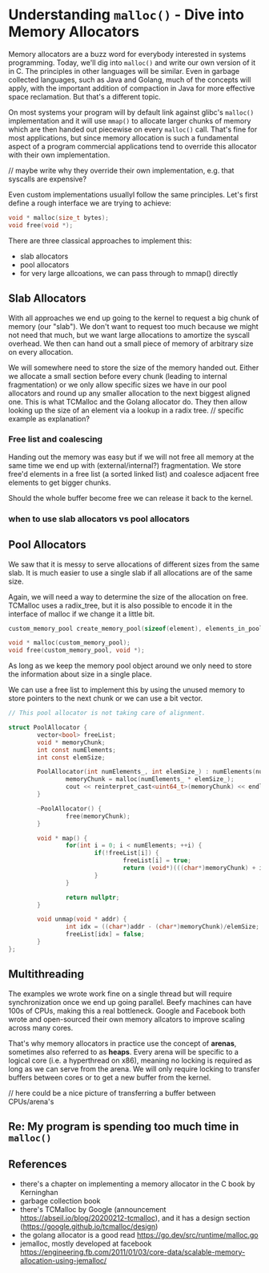 # Understanding `malloc()` - Dive into Memory Allocators

Memory allocators are a buzz word for everybody interested in systems programming. Today, we'll dig into `malloc()` and write our own version of it in C. The principles in other languages will be similar. Even in garbage collected languages, such as Java and Golang, much of the concepts will apply, with the important addition of compaction in Java for more effective space reclamation. But that's a different topic.

On most systems your program will by default link against glibc's `malloc()` implementation and it will use `mmap()` to allocate larger chunks of memory which are then handed out piecewise on every `malloc()` call. That's fine for most applications, but since memory allocation is such a fundamental aspect of a program commercial applications tend to override this allocator with their own implementation.

// maybe write why they override their own implementation, e.g. that syscalls are expensive?

Even custom implementations usuallyl follow the same principles. Let's first define a rough interface we are trying to achieve:

```c
void * malloc(size_t bytes);
void free(void *);
```

There are three classical approaches to implement this:
- slab allocators
- pool allocators
- for very large allcoations, we can pass through to mmap() directly

## Slab Allocators

With all approaches we end up going to the kernel to request a big chunk of memory (our "slab"). We don't want to request too much because we might not need that much, but we want large allocations to amortize the syscall overhead. We then can hand out a small piece of memory of arbitrary size on every allocation.

We will somewhere need to store the size of the memory handed out. Either we allocate a small section before every chunk (leading to internal fragmentation) or we only allow specific sizes we have in our pool allocators and round up any smaller allocation to the next biggest aligned one. This is what TCMalloc and the Golang allocator do. They then allow looking up the size of an element via a lookup in a radix tree. // specific example as explanation?

### Free list and coalescing

Handing out the memory was easy but if we will not free all memory at the same time we end up with (external/internal?) fragmentation. We store free'd elements in a free list (a sorted linked list) and coalesce adjacent free elements to get bigger chunks.

Should the whole buffer become free we can release it back to the kernel.

### when to use slab allocators vs pool allocators

## Pool Allocators

We saw that it is messy to serve allocations of different sizes from the same slab. It is much easier to use a single slab if all allocations are of the same size.

Again, we will need a way to determine the size of the allocation on free. TCMalloc uses a radix_tree, but it is also possible to encode it in the interface of malloc if we change it a little bit.

```c
custom_memory_pool create_memory_pool(sizeof(element), elements_in_pool);

void * malloc(custom_memory_pool);
void free(custom_memory_pool, void *);
```

As long as we keep the memory pool object around we only need to store the information about size in a single place.

We can use a free list to implement this by using the unused memory to store pointers to the next chunk or we can use a bit vector.

```c
// This pool allocator is not taking care of alignment.

struct PoolAllocator {
        vector<bool> freeList;
        void * memoryChunk;
        int const numElements;
        int const elemSize;

        PoolAllocator(int numElements_, int elemSize_) : numElements(numElements_), elemSize(elemSize_), freeList(numElements, false) {
                memoryChunk = malloc(numElements_ * elemSize_);
                cout << reinterpret_cast<uint64_t>(memoryChunk) << endl;
        }

        ~PoolAllocator() {
                free(memoryChunk);
        }

        void * map() {
                for(int i = 0; i < numElements; ++i) {
                        if(!freeList[i]) {
                                freeList[i] = true;
                                return (void*)(((char*)memoryChunk) + i*elemSize);
                        }
                }

                return nullptr;
        }

        void unmap(void * addr) {
                int idx = ((char*)addr - (char*)memoryChunk)/elemSize;
                freeList[idx] = false;
        }
};

```

## Multithreading

The examples we wrote work fine on a single thread but will require synchronization once we end up going parallel. Beefy machines can have 100s of CPUs, making this a real bottleneck. Google and Facebook both wrote and open-sourced their own memory allcators to improve scaling across many cores.

That's why memory allocators in practice use the concept of **arenas**, sometimes also referred to as **heaps**. Every arena will be specific to a logical core (i.e. a hyperthread on x86), meaning no locking is required as long as we can serve from the arena. We will only require locking to transfer buffers between cores or to get a new buffer from the kernel.

// here could be a nice picture of transferring a buffer between CPUs/arena's

## Re: My program is spending too much time in `malloc()`

## References

- there's a chapter on implementing a memory allocator in the C book by Kerninghan
- garbage collection book
- there's TCMalloc by Google (announcement https://abseil.io/blog/20200212-tcmalloc), and it has a design section (https://google.github.io/tcmalloc/design)
- the golang allocator is a good read https://go.dev/src/runtime/malloc.go
- jemalloc, mostly developed at facebook https://engineering.fb.com/2011/01/03/core-data/scalable-memory-allocation-using-jemalloc/